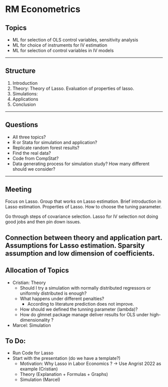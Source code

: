 # RM Econometrics
## Topics
- ML for selection of OLS control variables, sensitivity analysis
- ML for choice of instruments for IV estimation
- ML for selection of control variables in IV models
---
## Structure
1. Introduction
2. Theory: Theory of Lasso. Evaluation of properties of lasso.
3. Simulations: 
4. Applications
5. Conclusion
---
## Questions
- All three topics?
- R or Stata for simulation and application?
- Replicate random forest results?
- Find the real data?
- Code from CompStat?
- Data generating process for simulation study? How many different should we consider?
---
## Meeting
Focus on Lasso. Group that works on Lasso estimation. Brief introduction in Lasso estimation. Properties of Lasso. How to choose the tuning parameter. 

Go through steps of covariance selection. Lasso for IV selection not doing good jobs and then pin down issues.

Connection between theory and application part. Assumptions for Lasso estimation. Sparsity assumption and low dimension of coefficients. 
---
## Allocation of Topics
- Cristian: Theory
    - Should I try a simulation with normally distributed regressors or uniformly distributed is enough?
    - What happens under different penalties?
        - According to literature prediction does not improve.
    - How should we defined the tunning parameter (lambda)?
    - How do glmnet package manage deliver results for OLS under          high-dimensionality ?
- Marcel: Simulation
## To Do:
- Run Code for Lasso
- Start with the presentation (do we have a template?)
    - Motivation: Why Lasso in Labor Economics ? -> Use Angrist 2022 as example (Cristian)
    - Theory (Explanation + Formulas + Graphs)
    - Simulation (Marcel)

